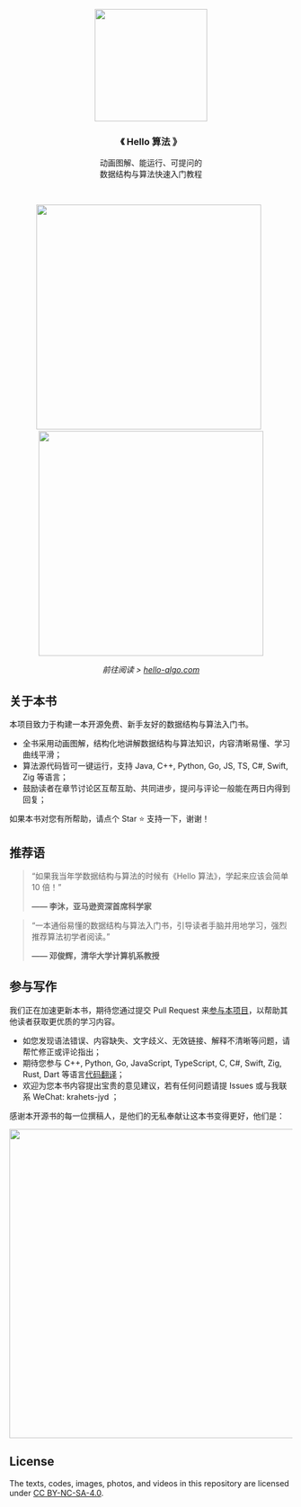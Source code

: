 <p align="center">
  <a href="https://www.hello-algo.com/">
    <img src="https://www.hello-algo.com/index.assets/conceptual_rendering.png" width="200">
  </a>
</p>

<h3 align="center">
  《 Hello 算法 》
</h3>

<p align="center"> 
  动画图解、能运行、可提问的</br>数据结构与算法快速入门教程
</p>

</br>

<p align="center">
  <img src="https://www.hello-algo.com/index.assets/animation.gif" width="400">
  <a>&nbsp;</a>
  <img src="https://www.hello-algo.com/index.assets/running_code.gif" width="400">
</p>

<p align="center">
  <em>
    前往阅读 >
    <a href="https://www.hello-algo.com/">
    hello-algo.com
    </a>
  </em>
</p>

## 关于本书

本项目致力于构建一本开源免费、新手友好的数据结构与算法入门书。

- 全书采用动画图解，结构化地讲解数据结构与算法知识，内容清晰易懂、学习曲线平滑；
- 算法源代码皆可一键运行，支持 Java, C++, Python, Go, JS, TS, C#, Swift, Zig 等语言；
- 鼓励读者在章节讨论区互帮互助、共同进步，提问与评论一般能在两日内得到回复；

如果本书对您有所帮助，请点个 Star :star: 支持一下，谢谢！

## 推荐语

> “如果我当年学数据结构与算法的时候有《Hello 算法》，学起来应该会简单 10 倍！”
>
> **—— 李沐，亚马逊资深首席科学家**

> “一本通俗易懂的数据结构与算法入门书，引导读者手脑并用地学习，强烈推荐算法初学者阅读。”
>
> **—— 邓俊辉，清华大学计算机系教授**

## 参与写作

我们正在加速更新本书，期待您通过提交 Pull Request 来[参与本项目](https://www.hello-algo.com/chapter_appendix/contribution/)，以帮助其他读者获取更优质的学习内容。

- 如您发现语法错误、内容缺失、文字歧义、无效链接、解释不清晰等问题，请帮忙修正或评论指出；
- 期待您参与 C++, Python, Go, JavaScript, TypeScript, C, C#, Swift, Zig, Rust, Dart 等语言[代码翻译](https://github.com/krahets/hello-algo/issues/15)；
- 欢迎为您本书内容提出宝贵的意见建议，若有任何问题请提 Issues 或与我联系 WeChat: krahets-jyd ；

感谢本开源书的每一位撰稿人，是他们的无私奉献让这本书变得更好，他们是：

<p align="left">
    <a href="https://github.com/krahets/hello-algo/graphs/contributors">
        <img width="550" src="https://contrib.rocks/image?repo=krahets/hello-algo" />
    </a>
</p>

## License

The texts, codes, images, photos, and videos in this repository are licensed under [CC BY-NC-SA-4.0](https://creativecommons.org/licenses/by-nc-sa/4.0/).
